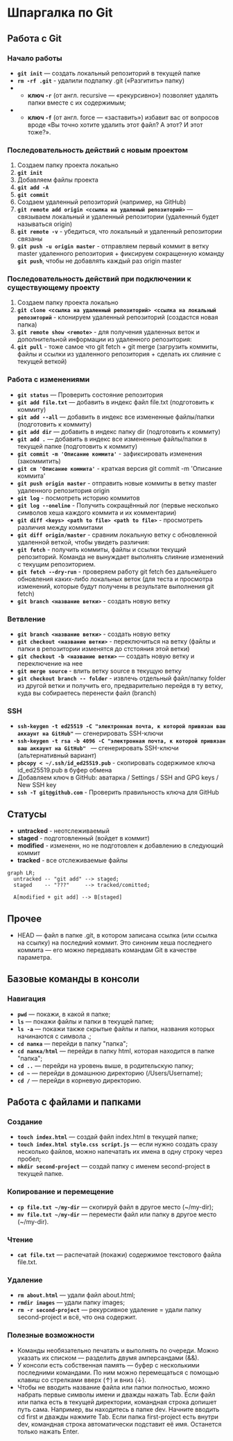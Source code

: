 # Шпаргалка по Git

## Работа с Git

### Начало работы
- **```git init```** — создать локальный репозиторий в текущей папке
- **```rm -rf .git```** - удалили подпапку .git («Разгитить» папку)
- - **ключ ```-r```** (от англ. recursive — «рекурсивно») позволяет удалять папки вместе с их содержимым;
- - **ключ ```-f```** (от англ. force — «заставить») избавит вас от вопросов вроде «Вы точно хотите удалить этот файл? А этот? И этот тоже?».

### Последовательность действий с новым проектом

1. Создаем папку проекта локально
2. **```git init```**
3. Добавляем файлы проекта
4. **```git add -A```**
5. **```git commit```**
6. Создаем удаленный репозиторий (например, на GitHub)
7. **```git remote add origin <ссылка на удаленый репозиторий>```** — связываем локальный и удаленный репозитории (удаленный будет называться origin)
8. **```git remote -v```** - убедиться, что локальный и удаленный репозитории связаны
9. **```git push -u origin master```** - отправляем первый коммит в ветку master удаленного репозитория + фиксируем сокращенную команду **```git push```**, чтобы не добавлять каждый раз origin master

### Последовательность действий при подключении к существующему проекту

1. Создаем папку проекта локально
2. **```git clone <ссылка на удаленный репозиторий> <ссылка на локальный репозиторий```** - клонируем удаленный репозиторий (создастся новая папка)
3. **```git remote show <remote>```** - для получения удаленных веток и дополнительной информации из удаленного репозитория:
4. **```git pull```** - тоже самое что git fetch + git merge (загрузить коммиты, файлы и ссылки из удаленного репозитория + сделать их слияние с текущей веткой)

### Работа с изменениями
- **```git status```** — Проверить состояние репозитория
- **```git add file.txt```** — добавить в индекс файл file.txt (подготовить к коммиту)
- **```git add --all```** — добавить в индекс все измененные файлы/папки (подготовить к коммиту)
- **```git add dir```** — добавить в индекс папку dir (подготовить к коммиту)
- **```git add .```** — добавить в индекс все измененные файлы/папки в текущей папке (подготовить к коммиту)
- **```git commit -m 'Описание коммита'```** - зафиксировать изменения (закоммитить)
- **```git cm 'Описание коммита'```** - краткая версия git commit -m 'Описание коммита'
- **```git push origin master```** - отправить новые коммиты в ветку master удаленного репозитория origin
- **```git log```** - посмотреть историю коммитов
- **```git log --oneline```** - Получить сокращённый лог (первые несколько символов хеша каждого коммита и их комментарии)
- **```git diff <keys> <path to file> <path to file>```** - просмотреть различия между коммитами
- **```git diff origin/master```** - сравним локальную ветку с обновленной удаленной веткой, чтобы увидеть различия:
- **```git fetch```** - получить коммиты, файлы и ссылки текущий репозиторий. Команда не вынуждает выполнять слияние изменений с текущим репозиторием.
- **```git fetch --dry-run```** - проверяем работу git fetch без дальнейшего обновления каких-либо локальных веток (для теста и просмотра изменений, которые будут получены в результате выполнения git fetch)
- **```git branch <название ветки>```** - создать новую ветку

### Ветвление

- **```git branch <название ветки>```** - создать новую ветку
- **```git checkout <название ветки>```** - переключиться на ветку (файлы и папки в репозитории изменятся до стстояния этой ветки)
- **```git checkout -b <название ветки>```** — создать новую ветку и переключение на нее
- **```git merge source```** - влить ветку source в текущую ветку
- **```git checkout branch -- folder```** - извлечь отдельный файл/папку folder из другой ветки и получить его, предварительно перейдя в ту ветку, куда вы собираетесь перенести файл (branch)

### SSH

- **```ssh-keygen -t ed25519 -C "электронная почта, к которой привязан ваш аккаунт на GitHub"```** — cгенерировать SSH-ключи
- **```ssh-keygen -t rsa -b 4096 -C "электронная почта, к которой привязан ваш аккаунт на GitHub" ```** — cгенерировать SSH-ключи (альтернативный вариант)
- **```pbcopy < ~/.ssh/id_ed25519.pub```** - скопировать содержимое ключа id_ed25519.pub в буфер обмена
- Добавляем ключ в GitHub: аватарка / Settings / SSH and GPG keys / New SSH key
 - **```ssh -T git@github.com```** - Проверить правильность ключа для GitHub

## Статусы
- **untracked** - неотслеживаемый
- **staged** - подготовленный (войдет в коммит)
- **modified** - измененн, но не подготовлен к добавлению в следующий коммит
- **tracked** - все отслеживаемые файлы

```mermaid
graph LR;
  untracked -- "git add" --> staged;
  staged    -- "???"     --> tracked/comitted;

  A[modified + git add] --> B[staged]
```

## Прочее

- HEAD — файл в папке .git, в котором записана ссылка (или ссылка на ссылку) на последний коммит. Это синоним хеша последнего коммита — его можно передавать командам Git в качестве параметра.

## Базовые команды в консоли

### Навигация

- **```pwd```** — покажи, в какой я папке;
- **```ls```** — покажи файлы и папки в текущей папке;
- **```ls -a```** — покажи также скрытые файлы и папки, названия которых начинаются с символа .;
- **```cd папка```** — перейди в папку "папка";
- **```cd папка/html```** — перейди в папку html, которая находится в папке "папка";
- **```cd ..```** — перейди на уровень выше, в родительскую папку;
- **```cd ~```** — перейди в домашнюю директорию (/Users/Username);
- **```cd /```** — перейди в корневую директорию.

## Работа с файлами и папками

### Создание

- **```touch index.html```** — создай файл index.html в текущей папке;
- **```touch index.html style.css script.js```** — если нужно создать сразу несколько файлов, можно напечатать их имена в одну строку через пробел;
- **```mkdir second-project```** — создай папку с именем second-project в текущей папке.

### Копирование и перемещение

- **```cp file.txt ~/my-dir```** — скопируй файл в другое место (~/my-dir);
- **```mv file.txt ~/my-dir```** — перемести файл или папку в другое место (~/my-dir).

### Чтение

- **```cat file.txt```** — распечатай (покажи) содержимое текстового файла file.txt.

### Удаление

- **```rm about.html```** — удали файл about.html;
- **```rmdir images```** — удали папку images;
- **```rm -r second-project```** — рекурсивное удаление = удали папку second-project и всё, что она содержит.

### Полезные возможности

 - Команды необязательно печатать и выполнять по очереди. Можно указать их списком — разделить двумя амперсандами (&&).
 - У консоли есть собственная память — буфер с несколькими последними командами. По ним можно перемещаться с помощью клавиш со стрелками вверх (↑) и вниз (↓).
 - Чтобы не вводить название файла или папки полностью, можно набрать первые символы имени и дважды нажать Tab. Если файл или папка есть в текущей директории, командная строка допишет путь сама.
Например, вы находитесь в папке dev. Начните вводить cd first и дважды нажмите Tab. Если папка first-project есть внутри dev, командная строка автоматически подставит её имя. Останется только нажать Enter.